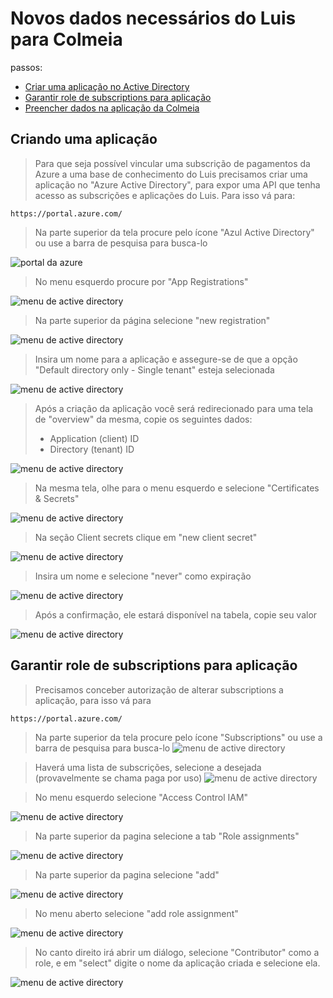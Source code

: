 # Novos dados necessários do Luis para Colmeia


passos:
- [Criar uma aplicação no Active Directory](#criando-uma-aplicação)
- [Garantir role de subscriptions para aplicação](#garantir-role-de-subscriptions-para-aplicação)
- [Preencher dados na aplicação da Colmeia](#preencher-dados-na-aplicação-da-colmeia)


## Criando uma aplicação
> Para que seja possível vincular uma subscrição de pagamentos da Azure a uma base de conhecimento do Luis precisamos criar uma aplicação no "Azure Active Directory", para expor uma API que tenha acesso as subscrições e aplicações do Luis. Para isso vá para:
```
https://portal.azure.com/
```
> Na parte superior da tela procure pelo ícone "Azul Active Directory" ou use a barra de pesquisa para busca-lo

![portal da azure](img/home-portal-azure.png)

> No menu esquerdo procure por "App Registrations"

![menu de active directory](img/menu-active-directory.png)


> Na parte superior da página selecione "new registration"

![menu de active directory](img/app-registrations.png)

> Insira um nome para a aplicação e assegure-se de que a opção "Default directory only - Single tenant" esteja selecionada

![menu de active directory](img/app-new-registration.png)

> Após a criação da aplicação você será redirecionado para uma tela de "overview" da mesma, copie os seguintes dados:
> 
> 
>- Application (client) ID
>- Directory (tenant) ID 

![menu de active directory](img/application-overview.png)


> Na mesma tela, olhe para o menu esquerdo e selecione "Certificates & Secrets"

![menu de active directory](img/application-menu.png)

> Na seção Client secrets clique em "new client secret"

![menu de active directory](img/application-secrets.png)

> Insira um nome e selecione "never" como expiração

![menu de active directory](img/new-secret.png)

> Após a confirmação, ele estará disponível na tabela, copie seu valor

![menu de active directory](img/secret-generated.png)

## Garantir role de subscriptions para aplicação

> Precisamos conceber autorização de alterar subscriptions a aplicação, para isso vá para
```
https://portal.azure.com/
```
> Na parte superior da tela procure pelo ícone "Subscriptions" ou use a barra de pesquisa para busca-lo
![menu de active directory](img/home-portal-azure2.png)

> Haverá uma lista de subscrições, selecione a desejada (provavelmente se chama paga por uso)
![menu de active directory](img/subscriptions-home.png)

> No menu esquerdo selecione "Access Control IAM"

![menu de active directory](img/subscription-menu.png)

> Na parte superior da pagina selecione a tab "Role assignments"

![menu de active directory](img/subscription-iam.png)

> Na parte superior da pagina selecione "add"

![menu de active directory](img/subscription-role-assignment.png)

> No menu aberto selecione "add role assignment"

![menu de active directory](img/add-menu.png)

> No canto direito irá abrir um diálogo, selecione "Contributor" como a role, e em "select" digite o nome da aplicação criada e selecione ela.

![menu de active directory](img/role-add-dialog.png)

